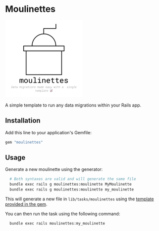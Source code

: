 # Moulinettes

<img src="logo.png" alt="moulinettes logo" title="moulinettes logo" height="250">

A simple template to run any data migrations within your Rails app.


## Installation

Add this line to your application's Gemfile:

```ruby
gem "moulinettes"
```

## Usage

Generate a new moulinette using the generator:

```bash
  # Both syntaxes are valid and will generate the same file
  bundle exec rails g moulinettes:moulinette MyMoulinette 
  bundle exec rails g moulinettes:moulinette my_moulinette 
```

This will generate a new file in `lib/tasks/moulinettes` using the [template provided in the gem](lib/generators/moulinettes/yyyymmdd_action_of_a_moulinette_task.rake).

You can then run the task using the following command:

```bash
  bundle exec rails moulinettes:my_moulinette
```